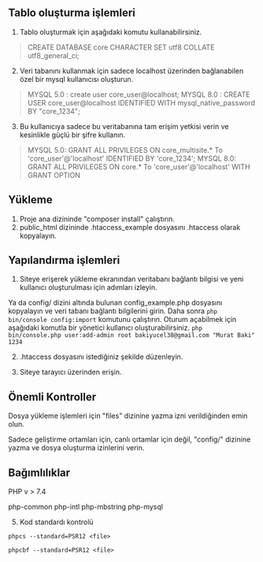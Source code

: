 ## Tablo oluşturma işlemleri

 1. Tablo oluşturmak için aşağıdaki komutu kullanabilirsiniz.

> CREATE DATABASE core CHARACTER SET utf8 COLLATE utf8_general_ci;

  2. Veri tabanını kullanmak için sadece localhost üzerinden bağlanabilen özel bir mysql kullanıcısı oluşturun.
    
   

> MYSQL 5.0 : create user core_user@localhost;
> MYSQL 8.0 : CREATE USER core_user@localhost IDENTIFIED WITH mysql_native_password BY "core_1234";

    
      
    
  3. Bu kullanıcıya sadece bu veritabanına tam erişim yetkisi verin ve kesinlikle güçlü bir şifre kullanın.
    
    

> MYSQL 5.0: GRANT ALL PRIVILEGES ON core_multisite.* To 'core_user'@'localhost' IDENTIFIED BY  'core_1234';
> MYSQL 8.0: GRANT ALL PRIVILEGES ON core.* To 'core_user'@'localhost' WITH GRANT OPTION

  ## Yükleme
  
   1. Proje ana dizininde "composer install" çalıştırın.
   2. public_html dizininde .htaccess_example dosyasını .htaccess olarak kopyalayın.
      
  ## Yapılandırma işlemleri
   1. Siteye erişerek yükleme ekranından veritabanı bağlantı bilgisi ve yeni kullanıcı oluşturulması için adımları izleyin.
   
   Ya da config/ dizini altında bulunan config_example.php dosyasını kopyalayın ve veri tabanı bağlantı bilgilerini girin.
   Daha sonra `php bin/console config:import` komutunu çalıştırın.
   Oturum açabilmek için aşağıdaki komutla bir yönetici kullanıcı oluşturabilirsiniz.
  `php bin/console.php user:add-admin root bakiyucel38@gmail.com "Murat Baki" 1234`
    
   2. .htaccess dosyasını istediğiniz şekilde düzenleyin.

    
   3. Siteye tarayıcı üzerinden erişin.
   
     
   ## Önemli Kontroller
   Dosya yükleme işlemleri için "files" dizinine yazma izni
   verildiğinden emin olun.
   
   Sadece geliştirme ortamları için, canlı ortamlar için değil,
   "config/" dizinine yazma ve dosya
   oluşturma izinlerini verin.

  ## Bağımlılıklar
  PHP v > 7.4

  php-common
  php-intl
  php-mbstring
  php-mysql

   5. Kod standardı kontrolü
  
  `phpcs --standard=PSR12 <file>` 

  `phpcbf --standard=PSR12 <file>`

